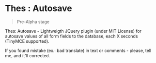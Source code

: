 Thes : Autosave
==================

> Pre-Alpha stage

Thes: Autosave - Lightweigth JQuery plugin (under MIT License) for autosave values of all form fields to the database, each X seconds (TinyMCE supported).

If you found mistake (ex.: bad translate) in text or comments - please, tell me, and it'll corrected.